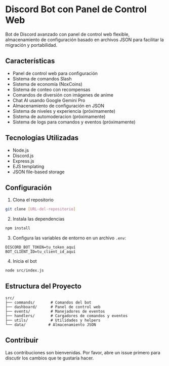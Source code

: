 # Discord Bot con Panel de Control Web

Bot de Discord avanzado con panel de control web flexible, almacenamiento de configuración basado en archivos JSON para facilitar la migración y portabilidad.

## Características

- Panel de control web para configuración
- Sistema de comandos Slash
- Sistema de economía (NoxCoins)
- Sistema de conteo con recompensas
- Comandos de diversión con imágenes de anime
- Chat AI usando Google Gemini Pro
- Almacenamiento de configuración en JSON
- Sistema de niveles y experiencia (próximamente)
- Sistema de automoderacion (próximamente)
- Sistema de logs para comandos y eventos (próximamente)

## Tecnologías Utilizadas

- Node.js
- Discord.js
- Express.js
- EJS templating
- JSON file-based storage

## Configuración

1. Clona el repositorio
```bash
git clone [URL-del-repositorio]
```

2. Instala las dependencias
```bash
npm install
```

3. Configura las variables de entorno en un archivo `.env`:
```env
DISCORD_BOT_TOKEN=tu_token_aquí
BOT_CLIENT_ID=tu_client_id_aquí
```

4. Inicia el bot
```bash
node src/index.js
```

## Estructura del Proyecto

```
src/
├── commands/       # Comandos del bot
├── dashboard/      # Panel de control web
├── events/         # Manejadores de eventos
├── handlers/       # Cargadores de comandos y eventos
├── utils/          # Utilidades y helpers
└── data/          # Almacenamiento JSON
```

## Contribuir

Las contribuciones son bienvenidas. Por favor, abre un issue primero para discutir los cambios que te gustaría hacer.
